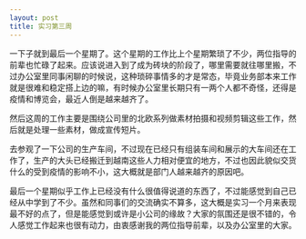 ```yaml
---
layout: post
title: 实习第三周
---
```


一下子就到最后一个星期了。这个星期的工作比上个星期繁琐了不少，两位指导的前辈也忙碌了起来。应该说进入到了成为砖块的阶段了，哪里需要就往哪里搬，不过办公室里同事闲聊的时候说，这种琐碎事情多的才是常态，毕竟业务部本来工作就是很难和稳定搭上边的嘛，有时候办公室里长期只有一两个人都不奇怪，还得是疫情和博览会，最近人倒是越来越齐了。
    
然后这周的工作主要是围绕公司里的北欧系列做素材拍摄和视频剪辑这些工作，然后就是处理一些素材，做成宣传短片。
    
去参观了一下公司的生产车间，不过现在已经只有组装车间和展示的大车间还在工作了，生产的大头已经搬迁到越南这些人力相对便宜的地方，不过也因此貌似交货什么的受到疫情的影响不小，这大概就是部门人越来越齐的原因吧。
    
最后一个星期似乎工作上已经没有什么很值得说道的东西了，不过能感觉到自己已经从中学到了不少。虽然和同事们的交流确实不算多，这大概是实习一个月来表现最不好的点了，但是能感觉到或许是小公司的缘故？大家的氛围还是很不错的，令人感觉工作起来也很有动力，由衷感谢我的两位指导前辈，以及办公室里的大家。
